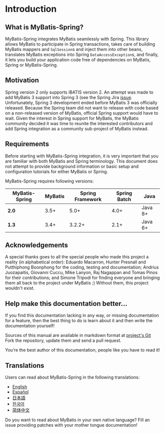 <a name="Introduction"></a>

# Introduction

## What is MyBatis-Spring?

MyBatis-Spring integrates MyBatis seamlessly with Spring. This library allows MyBatis to participate in Spring
transactions, takes care of building MyBatis mappers and `SqlSession`s and inject them into other beans, translates
MyBatis exceptions into Spring `DataAccessException`s, and finally, it lets you build your application code free of
dependencies on MyBatis, Spring or MyBatis-Spring.

## Motivation

Spring version 2 only supports iBATIS version 2. An attempt was made to add MyBatis 3 support into Spring 3 (see the
Spring Jira [issue](https://jira.springsource.org/browse/SPR-5991). Unfortunately, Spring 3 development ended before
MyBatis 3 was officially released. Because the Spring team did not want to release with code based on a non-released
version of MyBatis, official Spring support would have to wait. Given the interest in Spring support for MyBatis, the
MyBatis community decided it was time to reunite the interested contributors and add Spring integration as a community
sub-project of MyBatis instead.

## Requirements

Before starting with MyBatis-Spring integration, it is very important that you are familiar with both MyBatis and Spring
terminology. This document does not attempt to provide background information or basic setup and configuration tutorials
for either MyBatis or Spring.

MyBatis-Spring requires following versions:

| MyBatis-Spring | MyBatis | Spring Framework | Spring Batch | Java |
| --- | --- | --- | --- | --- |
| **2.0** | 3.5+ | 5.0+ | 4.0+ | Java 8+ |
| **1.3** | 3.4+ | 3.2.2+ | 2.1+ | Java 6+ |

## Acknowledgements

A special thanks goes to all the special people who made this project a reality (in alphabetical order): Eduardo
Macarron, Hunter Presnall and Putthiphong Boonphong for the coding, testing and documentation; Andrius Juozapaitis,
Giovanni Cuccu, Mike Lanyon, Raj Nagappan and Tomas Pinos for their contributions; and Simone Tripodi for finding
everyone and bringing them all back to the project under MyBatis ;)
Without them, this project wouldn't exist.

## Help make this documentation better…

If you find this documentation lacking in any way, or missing documentation for a feature, then the best thing to do is
learn about it and then write the documentation yourself!

Sources of this manual are available in markdown format
at [project's Git](https://github.com/mybatis/spring/tree/master/src/site) Fork the repository, update them and send a
pull request.

You’re the best author of this documentation, people like you have to read it!

## Translations

Users can read about MyBatis-Spring in the following translations:

<ul class="i18n">
  <li class="en"><a href="./getting-started.html">English</a></li>
  <li class="es"><a href="./es/index.html">Español</a></li>
  <li class="ja"><a href="./ja/index.html">日本語</a></li>
  <li class="ko"><a href="./ko/index.html">한국어</a></li>
  <li class="zh"><a href="./zh/index.html">简体中文</a></li>
</ul>

Do you want to read about MyBatis in your own native language? Fill an issue providing patches with your mother tongue
documentation!
        
